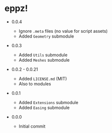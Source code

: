 # eppz!

* 0.0.4

	+ Ignore `.meta` files (no value for script assets)
	+ Added `Geometry` submodule

* 0.0.3

	+ Added `Utils` submodule
	+ Added `Meshes` submodule

* 0.0.2 - 0.0.21

	+ Added `LICENSE.md` (MIT)
	+ Also to modules

* 0.0.1

	+ Added `Extensions` submodule
	+ Added `Easing` submodule

* 0.0.0

	+ Initial commit